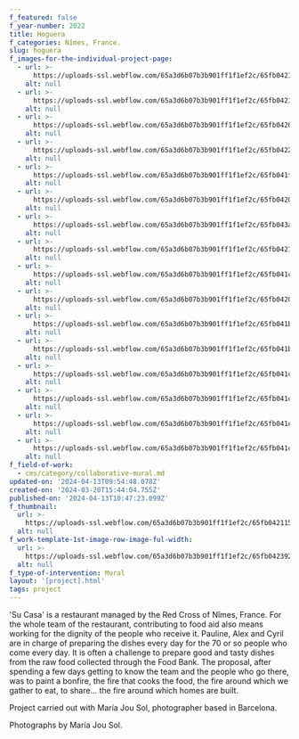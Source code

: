 ```yaml
---
f_featured: false
f_year-number: 2022
title: Hoguera
f_categories: Nîmes, France.
slug: hoguera
f_images-for-the-individual-project-page:
  - url: >-
      https://uploads-ssl.webflow.com/65a3d6b07b3b901ff1f1ef2c/65fb042195ec49b2aa08dbe9_Maria%20Jou%20Sol-14.jpg
    alt: null
  - url: >-
      https://uploads-ssl.webflow.com/65a3d6b07b3b901ff1f1ef2c/65fb042115b8d34577f04f59_Maria%20Jou%20Sol-15.jpg
    alt: null
  - url: >-
      https://uploads-ssl.webflow.com/65a3d6b07b3b901ff1f1ef2c/65fb042095ec49b2aa08d974_Maria%20Jou%20Sol-16.jpg
    alt: null
  - url: >-
      https://uploads-ssl.webflow.com/65a3d6b07b3b901ff1f1ef2c/65fb0422cb2f0c7f1ee32d47_Maria%20Jou%20Sol-18.jpg
    alt: null
  - url: >-
      https://uploads-ssl.webflow.com/65a3d6b07b3b901ff1f1ef2c/65fb041fc7a8963b0b82f777_Maria%20Jou%20Sol-19.jpg
    alt: null
  - url: >-
      https://uploads-ssl.webflow.com/65a3d6b07b3b901ff1f1ef2c/65fb0420ae08a7e9abefee8d_Maria%20Jou%20Sol-20.jpg
    alt: null
  - url: >-
      https://uploads-ssl.webflow.com/65a3d6b07b3b901ff1f1ef2c/65fb043aec44414583739b08_Maria%20Jou%20Sol-25.jpg
    alt: null
  - url: >-
      https://uploads-ssl.webflow.com/65a3d6b07b3b901ff1f1ef2c/65fb042154dc13e628b675df_Maria%20Jou%20Sol-27.jpg
    alt: null
  - url: >-
      https://uploads-ssl.webflow.com/65a3d6b07b3b901ff1f1ef2c/65fb041cb35c228bd183b1ea_Maria%20Jou%20Sol-29.jpg
    alt: null
  - url: >-
      https://uploads-ssl.webflow.com/65a3d6b07b3b901ff1f1ef2c/65fb04201e18f42e0bf09be4_Maria%20Jou%20Sol-36.jpg
    alt: null
  - url: >-
      https://uploads-ssl.webflow.com/65a3d6b07b3b901ff1f1ef2c/65fb041bf28242a1f10f9551_Maria%20Jou%20Sol-43.jpg
    alt: null
  - url: >-
      https://uploads-ssl.webflow.com/65a3d6b07b3b901ff1f1ef2c/65fb041b9a34bf75db406810_Maria%20Jou%20Sol-49.jpg
    alt: null
  - url: >-
      https://uploads-ssl.webflow.com/65a3d6b07b3b901ff1f1ef2c/65fb041c9a78808f106167b6_Maria%20Jou%20Sol-58.jpg
    alt: null
  - url: >-
      https://uploads-ssl.webflow.com/65a3d6b07b3b901ff1f1ef2c/65fb041c8b1bc4e21a028167_Maria%20Jou%20Sol-67.jpg
    alt: null
  - url: >-
      https://uploads-ssl.webflow.com/65a3d6b07b3b901ff1f1ef2c/65fb041cec44414583739ae2_Maria%20Jou%20Sol-72.jpg
    alt: null
  - url: >-
      https://uploads-ssl.webflow.com/65a3d6b07b3b901ff1f1ef2c/65fb041cb1ccdb22f72797e0_Maria%20Jou%20Sol-76.jpg
    alt: null
f_field-of-work:
  - cms/category/collaborative-mural.md
updated-on: '2024-04-13T09:54:48.078Z'
created-on: '2024-03-20T15:44:04.755Z'
published-on: '2024-04-13T10:47:23.099Z'
f_thumbnail:
  url: >-
    https://uploads-ssl.webflow.com/65a3d6b07b3b901ff1f1ef2c/65fb042115b8d34577f04f59_Maria%20Jou%20Sol-15.jpg
  alt: null
f_work-template-1st-image-row-image-ful-width:
  url: >-
    https://uploads-ssl.webflow.com/65a3d6b07b3b901ff1f1ef2c/65fb042392d8e66303680313_Maria%20Jou%20Sol-8.jpg
  alt: null
f_type-of-intervention: Mural
layout: '[project].html'
tags: project
---
```


'Su Casa' is a restaurant managed by the Red Cross of Nîmes, France. For the whole team of the restaurant, contributing to food aid also means working for the dignity of the people who receive it. Pauline, Alex and Cyril are in charge of preparing the dishes every day for the 70 or so people who come every day. It is often a challenge to prepare good and tasty dishes from the raw food collected through the Food Bank. The proposal, after spending a few days getting to know the team and the people who go there, was to paint a bonfire, the fire that cooks the food, the fire around which we gather to eat, to share... the fire around which homes are built.

Project carried out with María Jou Sol, photographer based in Barcelona.

Photographs by María Jou Sol.
